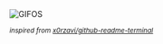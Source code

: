 <div align="justify">
<picture>
    <source media="(prefers-color-scheme: dark)" srcset="https://i.ibb.co/846kLB5f/output-gif.gif">
    <source media="(prefers-color-scheme: light)" srcset="https://i.ibb.co/846kLB5f/output-gif.gif">
    <img alt="GIFOS" src="https://i.ibb.co/846kLB5f/output-gif.gif">
</picture>

<sub><i>inspired from [x0rzavi/github-readme-terminal](https://github.com/x0rzavi/github-readme-terminal)</i></sub>

</div>

<!-- Image deletion URL: https://ibb.co/LhnKXPtc/9fe41726a37caaf90eb48b1520cdb149 -->